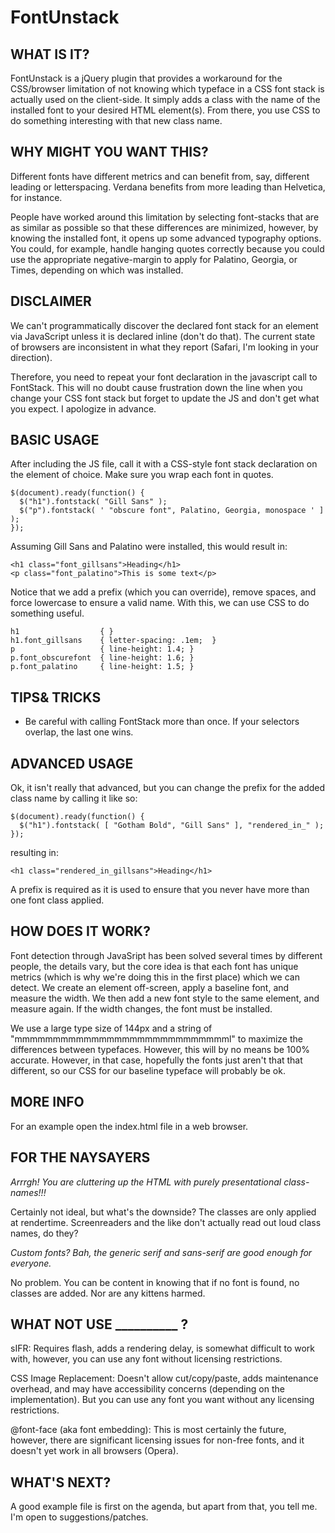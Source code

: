 FontUnstack
=========

WHAT IS IT?
-----------

FontUnstack is a jQuery plugin that provides a workaround for the CSS/browser limitation of not knowing which typeface in a CSS font stack is actually used on the client-side. It simply adds a class with the name of the installed font to your desired HTML element(s). From there, you use CSS to do something interesting with that new class name.


WHY MIGHT YOU WANT THIS?
------------------------

Different fonts have different metrics and can benefit from, say, different leading or letterspacing. Verdana benefits from more leading than Helvetica, for instance.

People have worked around this limitation by selecting font-stacks that are as similar as possible so that these differences are minimized, however, by knowing the installed font, it opens up some advanced typography options. You could, for example, handle hanging quotes correctly because you could use the appropriate negative-margin to apply for Palatino, Georgia, or Times, depending on which was installed.


DISCLAIMER
----------

We can't programmatically discover the declared font stack for an element via JavaScript unless it is declared inline (don't do that). The current state of browsers are inconsistent in what they report (Safari, I'm looking in your direction).

Therefore, you need to repeat your font declaration in the javascript call to FontStack. This will no doubt cause frustration down the line when you change your CSS font stack but forget to update the JS and don't get what you expect. I apologize in advance.


BASIC USAGE
-----------

After including the JS file, call it with a CSS-style font stack declaration on the element of choice. Make sure you wrap each font in quotes.

    $(document).ready(function() {
      $("h1").fontstack( "Gill Sans" );
      $("p").fontstack( ' "obscure font", Palatino, Georgia, monospace ' ] );
    });

Assuming Gill Sans and Palatino were installed, this would result in:

    <h1 class="font_gillsans">Heading</h1>
    <p class="font_palatino">This is some text</p>

Notice that we add a prefix (which you can override), remove spaces, and force lowercase to ensure a valid name. With this, we can use CSS to do something useful.

    h1                  { }
    h1.font_gillsans    { letter-spacing: .1em;  }
    p                   { line-height: 1.4; }
    p.font_obscurefont  { line-height: 1.6; }
    p.font_palatino     { line-height: 1.5; }


TIPS& TRICKS
------------

*  Be careful with calling FontStack more than once. If your selectors overlap, the last one wins.


ADVANCED USAGE
--------------

Ok, it isn't really that advanced, but you can change the prefix for the added class name by calling it like so:

    $(document).ready(function() {
      $("h1").fontstack( [ "Gotham Bold", "Gill Sans" ], "rendered_in_" );
    });

resulting in:

    <h1 class="rendered_in_gillsans">Heading</h1>

A prefix is required as it is used to ensure that you never have more than one font class applied.


HOW DOES IT WORK?
-----------------

Font detection through JavaSript has been solved several times by different people, the details vary, but the core idea is that each font has unique metrics (which is why we're doing this in the first place) which we can detect. We create an element off-screen, apply a baseline font, and measure the width. We then add a new font style to the same element, and measure again. If the width changes, the font must be installed.

We use a large type size of 144px and a string of "mmmmmmmmmmmmmmmmmmmmmmmmmmmml" to maximize the differences between typefaces. However, this will by no means be 100% accurate. However, in that case, hopefully the fonts just aren't that that different, so our CSS for our baseline typeface will probably be ok.


MORE INFO
---------
For an example open the index.html file in a web browser.


FOR THE NAYSAYERS
-----------------

*Arrrgh! You are cluttering up the HTML with purely presentational class-names!!!*

Certainly not ideal, but what's the downside? The classes are only applied at rendertime. Screenreaders and the like don't actually read out loud class names, do they?

*Custom fonts? Bah, the generic serif and sans-serif are good enough for everyone.*

No problem. You can be content in knowing that if no font is found, no classes are added. Nor are any kittens harmed. 


WHAT NOT USE __________ ?
-------------------------

sIFR: Requires flash, adds a rendering delay, is somewhat difficult to work with, however, you can use any font without licensing restrictions.

CSS Image Replacement: Doesn't allow cut/copy/paste, adds maintenance overhead, and may have accessibility concerns (depending on the implementation). But you can use any font you want without any licensing restrictions.

@font-face (aka font embedding): This is most certainly the future, however, there are significant licensing issues for non-free fonts, and it doesn't yet work in all browsers (Opera).


WHAT'S NEXT?
------------

A good example file is first on the agenda, but apart from that, you tell me. I'm open to suggestions/patches.